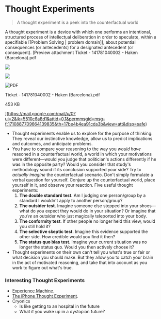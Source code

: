 # Thought Experiments

> A thought experiment is a peek into the counterfactual world

A thought experiment is a device with which one performs an intentional, structured process of intellectual deliberation in order to speculate, within a specifiable [[Problem Solving | problem domain]], about potential consequences (or antecedents) for a designated antecedent (or consequent).
[Preview attachment Ticket - 141781040002 - Haken (Barcelona).pdf

![](https://mail.google.com/mail/u/0?ui=2&ik=5510c6a8d1&attid=0.1&permmsgid=msg-f:1710887709664139835&th=17be4b4ea91cda3b&view=snatt&disp=thd&safe=1)

![](https://ssl.gstatic.com/ui/v1/icons/mail/images/cleardot.gif)

![](https://ssl.gstatic.com/docs/doclist/images/mediatype/icon_3_pdf_x16.png "PDF")

Ticket - 141781040002 - Haken (Barcelona).pdf

453 KB



](https://mail.google.com/mail/u/0?ui=2&ik=5510c6a8d1&attid=0.1&permmsgid=msg-f:1710887709664139835&th=17be4b4ea91cda3b&view=att&disp=safe)
- Thought experiments enable us to explore for the purpose of thinking. They reveal our instinctive knowledge, allow us to predict implications and outcomes, and anticipate problems.
- You have to compare your reasoning to the way you _would have_ reasoned in a counterfactual world, a world in which your motivations were different—would you judge that politician's actions differently if he was in the opposite party?  Would you consider that study's methodology sound if its conclusion supported your side? Try to _actually imagine_ the counterfactual scenario. Don't simply formulate a verbal question for yourself. Conjure up the counterfactual world, place yourself in it, and observe your reaction. Five useful thought experiments:
	1. **The double standard test**. Am I judging one person/group by a standard I wouldn't apply to another person/group?
	2. **The outsider test**. Imagine someone else stepped into your shoes—what do you expect they would do in your situation? Or imagine that _you're_ an outsider who just magically teleported into your body.
	3. **The conformity test**. If other people no longer held this view, would you still hold it?
	4. **The selective skeptic test**. Imagine this evidence supported the other side. How credible would you find it then?
	5. **The status quo bias test**. Imagine your current situation was no longer the status quo. Would you then actively choose it?
- Thought experiments on their own can't tell you what's true or fair or what decision you should make. But they allow you to catch your brain in the act of motivated reasoning, and take that into account as you work to figure out what's true.

### Interesting Thought Experiments

- [Experience Machine](https://en.m.wikipedia.org/wiki/Experience_machine).
- [The iPhone Thought Experiment](https://waitbutwhy.com/table/iphone-thought-experiment).
- Cryonics
	- Is like getting to an hospital in the future
	- What if you wake up in a dystopian future?
